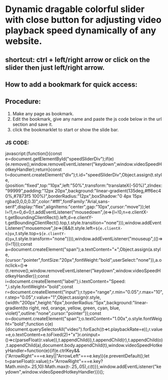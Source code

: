 # Dynamic dragable colorful  slider with close button for adjusting video playback speed  dynamically of any website.

## shortcut: ctrl + left/right arrow or click on the slider then just left/right arrow.

## How to add a bookmark for quick access:
## Procedure:
1. Make any page as bookmark.
2. Edit the bookmark, give any name and paste the  js code below  in the url section and save it.
3. click the bookmarklet to start or show the slide bar.

### JS CODE:

javascript:(function(){const e=document.getElementById("speedSliderDiv");if(e){e.remove(),window.removeEventListener("keydown",window.videoSpeedHotkeyHandler);return}const t=document.createElement("div");t.id="speedSliderDiv",Object.assign(t.style,{position:"fixed",top:"10px",left:"50%",transform:"translateX(-50%)",zIndex:"99999",padding:"12px 20px",background:"linear-gradient(135deg,#ff6ec4 0%,#7873f5 100%)",borderRadius:"12px",boxShadow:"0 4px 15px rgba(0,0,0,0.3)",color:"#fff",fontFamily:"Arial,sans-serif",display:"flex",alignItems:"center",gap:"10px",cursor:"move"});let l=!1,n=0,d=0;t.addEventListener("mousedown",(e=>{l=!0,n=e.clientX-t.getBoundingClientRect().left,d=e.clientY-t.getBoundingClientRect().top,t.style.transition="none"})),window.addEventListener("mousemove",(e=>{l&&(t.style.left=`${e.clientX-n}px`,t.style.top=`${e.clientY-d}px`,t.style.transform="none")})),window.addEventListener("mouseup",(()=>{l=!1}));const a=document.createElement("span");a.textContent="×",Object.assign(a.style,{cursor:"pointer",fontSize:"20px",fontWeight:"bold",userSelect:"none"}),a.onclick=()=>{t.remove(),window.removeEventListener("keydown",window.videoSpeedHotkeyHandler)};const i=document.createElement("label");i.textContent="Speed: ",i.style.fontWeight="bold";const r=document.createElement("input");r.type="range",r.min="0.05",r.max="10",r.step="0.05",r.value="1",Object.assign(r.style,{width:"200px",height:"6px",borderRadius:"5px",background:"linear-gradient(to right, red, orange, yellow, green, cyan, blue, violet)",outline:"none",cursor:"pointer"});const o=document.createElement("span");o.textContent="1.00x",o.style.fontWeight="bold";function c(e){document.querySelectorAll("video").forEach((t=>t.playbackRate=e)),r.value=e,o.textContent=e.toFixed(2)+"x"}r.oninput=()=>c(parseFloat(r.value)),t.appendChild(i),t.appendChild(r),t.appendChild(o),t.appendChild(a),document.body.appendChild(t),window.videoSpeedHotkeyHandler=function(e){if(e.ctrlKey&&("ArrowRight"===e.key||"ArrowLeft"===e.key)){e.preventDefault();let t=parseFloat(r.value);t="ArrowRight"===e.key?Math.min(t+.25,10):Math.max(t-.25,.05),c(t)}},window.addEventListener("keydown",window.videoSpeedHotkeyHandler)})();


